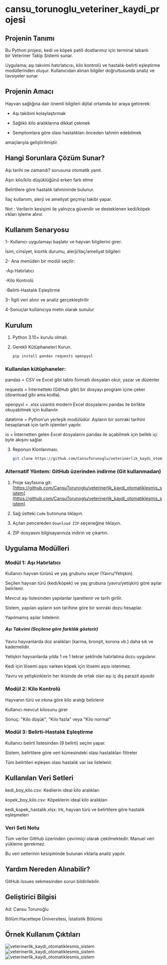 #  cansu_torunoglu_veteriner_kaydi_projesi

##  Projenin Tanımı 

Bu Python projesi, kedi ve köpek patili dostlarımız için terminal tabanlı bir Veteriner Takip Sistemi sunar. 

Uygulama; aşı takvimi hatırlatıcısı, kilo kontrolü ve hastalık-belirti eşleştirme modüllerinden oluşur. Kullanıcıdan alınan bilgiler doğrultusunda analiz ve tavsiyeler sunar.

## Projenin Amacı

Hayvan sağlığına dair önemli bilgileri dijital ortamda bir araya getirerek:

- Aşı takibini kolaylaştırmak

- Sağlıklı kilo aralıklarına dikkat çekmek
  
- Semptomlara göre olası hastalıkları önceden tahmin edebilmek
  
amaçlarıyla geliştirilmiştir.

## Hangi Sorunlara Çözüm Sunar?

Aşı tarihi ne zamandı? sorusuna otomatik yanıt.

Aşırı kilo/kilo düşüklüğünü erken fark etme

Belirtilere göre hastalık tahmininde bulunur.

İlaç kullanımı, alerji ve ameliyat geçmişi takibi yapar.

Not : Verilerin kesişimi ile yalnızca güvenilir ve desteklenen kedi/köpek ırkları işleme alınır.

##  Kullanım Senaryosu

1- Kullanıcı uygulamayı başlatır ve hayvan bilgilerini girer.

 İsim, cinsiyet, kısırlık durumu, alerji/ilaç/ameliyat bilgileri
 
2- Ana menüden bir modül seçilir:

   -Aşı Hatırlatıcı
   
   -Kilo Kontrolü
   
   -Belirti-Hastalık Eşleştirme
   
3- İlgili veri alınır ve analiz gerçekleştirilir

4-Sonuçlar kullanıcıya metin olarak sunulur



## Kurulum

1. Python 3.10+ kurulu olmalı.
   
2. Gerekli Kütüphaneleri Kurun.
   ```bash
   pip install pandas requests openpyxl
   
  ### Kullanılan kütüphaneler: 
   
  pandas = CSV ve Excel gibi tablo formatlı dosyaları okur, yazar ve düzenler.
  
  requests = İnternetteki (GitHub gibi) bir dosyayı program içine çeker (download gibi ama kodla).
  
  openpyxl = .xlsx uzantılı modern Excel dosyalarını pandas ile birlikte okuyabilmek için kullanılır.

  datetime = Python’un yerleşik modülüdür. Aşıların bir sonraki tarihini hesaplamak için tarih işlemleri yapılır.
  
  io = İnternetten gelen Excel dosyalarını pandas ile açabilmek için bellek içi byte akışını sağlar.
  
3. Reponun Klonlanması.
   
    ```bash
   git clone https://github.com/CansuTorunoglu/veterinerlik_kaydi_otomatiklesmis_sistem.git
    
  ###  Alternatif Yöntem: GitHub üzerinden indirme (Git kullanmadan)

1. Proje sayfasına git:  
   [https://github.com/CansuTorunoglu/veterinerlik_kaydi_otomatiklesmis_sistem](https://github.com/CansuTorunoglu/veterinerlik_kaydi_otomatiklesmis_sistem)

2. Sağ üstteki `Code` butonuna tıklayın.

3. Açılan pencereden `Download ZIP` seçeneğine tıklayın.

4. ZIP dosyasını bilgisayarınıza indirin ve çıkartın.

    



## Uygulama Modülleri

 ### Modül 1: Aşı Hatırlatıcı
 
Kullanıcı hayvan türünü ve yaş grubunu seçer (Yavru/Yetişkin).

Seçilen hayvan türü (kedi/köpek) ve yaş grubuna (yavru/yetişkin) göre aşılar belirlenir.

Mevcut aşı listesinden yapılanlar işaretlenir ve tarih girilir.

Sistem, yapılan aşıların son tarihine göre bir sonraki dozu hesaplar.

Yapılmamış aşılar listelenir.

 #####  Aşı Takvimi (Seçilene göre farklılık gösterir)

Yavru hayvanlarda doz aralıkları (karma, bronşit, korona vb.) daha sık ve kademelidir.

Yetişkin hayvanlarda yılda 1 ve 1 tekrar şeklinde hatırlatma dozu uygulanır.

Kedi için lösemi aşısı varken köpek için lösemi aşısı istenmez.

Yavru ve yetişkinklerin her ikisinde de ortak olan aşı iç dış parazit aşısıdır

###  Modül 2: Kilo Kontrolü

Hayvanın türü ve ırkına göre kilo aralığı belirlenir

Kullanıcı mevcut kilosunu girer

Sonuç: "Kilo düşük", "Kilo fazla" veya "Kilo normal"


###  Modül 3: Belirti-Hastalık Eşleştirme

Kullanıcı belirti listesinden (9 belirti) seçim yapar.

Sistem, belirtilere göre veri kümesindeki olası hastalıkları filtreler

Tüm belirtileri eşleşen olası hastalık var ise listelenir.


 ## Kullanılan Veri Setleri

kedi_boy_kilo.csv: Kedilerin ideal kilo aralıkları

kopek_boy_kilo.csv: Köpeklerin ideal kilo aralıkları

kedi_kopek_hastalik.xlsx: Irk, hayvan türü ve belirtilere göre hastalık eşleşmeleri


 ### Veri Seti Notu
 
Tüm veriler GitHub üzerinden çevrimiçi olarak çekilmektedir. Manuel veri yükleme gerekmez.

Bu veri setlerinin kesişiminde bulunan ırklarla analiz yapılır.



## Yardım Nereden Alınabilir?

GitHub Issues sekmesinden sorun bildirilebilir.

## Geliştirici Bilgisi
Ad: Cansu Torunoğlu

Bölüm:Hacettepe Üniversitesi, İstatistik Bölümü



## Örnek Kullanım Çıktıları
![veterinerlik_kaydi_otomatiklesmis_sistem](ornek_cikti.PNG)
![veterinerlik_kaydi_otomatiklesmis_sistem](ornek_cikti2.PNG)
![veterinerlik_kaydi_otomatiklesmis_sistem](ornek_cikti_3.PNG)


